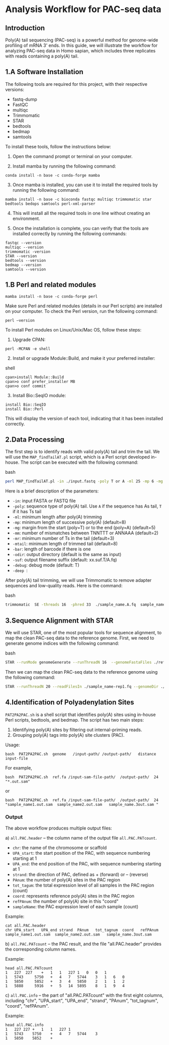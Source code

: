 Analysis Workflow for PAC-seq data
===================================

Introduction
------------

Poly(A) tail sequencing (PAC-seq) is a powerful method for genome-wide profiling of mRNA 3' ends. In this guide, we will illustrate the workflow for analyzing PAC-seq data in Homo sapian, which includes three replicates with reads containing a poly(A) tail.

1.A Software Installation
-------------------------

The following tools are required for this project, with their respective versions:

*   fastq-dump
*   FastQC
*   multiqc
*   Trimmomatic
*   STAR
*   bedtools
*   bedmap
*   samtools

To install these tools, follow the instructions below:

1.  Open the command prompt or terminal on your computer.
    
2.  Install mamba by running the following command:
    
```
conda install -n base -c conda-forge mamba
```

3.  Once mamba is installed, you can use it to install the required tools by running the following command:
```
mamba install -n base -c bioconda fastqc multiqc trimmomatic star bedtools bedops samtools perl-xml-parser
```

4.  This will install all the required tools in one line without creating an environment.
    
5.  Once the installation is complete, you can verify that the tools are installed correctly by running the following commands:
    
```
fastqc --version
multiqc --version
trimmomatic -version
STAR --version
bedtools --version
bedmap --version
samtools --version
```
1.B Perl and related modules
-------------------------

```
mamba install -n base -c conda-forge perl
```
Make sure Perl and related modules (details in our Perl scripts) are installed on your computer. To check the Perl version, run the following command:

`perl –version`

To install Perl modules on Linux/Unix/Mac OS, follow these steps:

1.  Upgrade CPAN:

`perl -MCPAN -e shell`

2.  Install or upgrade Module::Build, and make it your preferred installer:

shell

```shell
cpan>install Module::Build
cpan>o conf prefer_installer MB
cpan>o conf commit
```

3.  Install Bio::SeqIO module:

```
install Bio::SeqIO
install Bio::Perl
```

This will display the version of each tool, indicating that it has been installed correctly.

2.Data Processing
---------------

The first step is to identify reads with valid poly(A) tail and trim the tail. We will use the `MAP_findTailAT.pl` script, which is a Perl script developed in-house. The script can be executed with the following command:

bash

```Bash
perl MAP_findTailAT.pl -in ./input.fastq -poly T or A -ml 25 -mp 6 -mg 5 -mm 2 -mr 2  -mtail 6 -debug F -bar 8 -odir "/output-path/" -suf "sample_name"
```

Here is a brief description of the parameters:

*   `-in`: input FASTA or FASTQ file
*   `-poly`: sequence type of poly(A) tail. Use `A` if the sequence has As tail, `T` if it has Ts tail
*   `-ml`: minimum length after poly(A) trimming
*   `-mp`: minimum length of successive poly(A) (default=8)
*   `-mg`: margin from the start (poly=T) or to the end (poly=A) (default=5)
*   `-mm`: number of mismatches between TNNTTT or ANNAAA (default=2)
*   `-mr`: minimum number of Ts in the tail (default=3)
*   `-mtail`: minimum length of trimmed tail (default=8)
*   `-bar`: length of barcode if there is one
*   `-odir`: output directory (default is the same as input)
*   `-suf`: output filename suffix (default: xx.suf.T/A.fq)
*   `-debug`: debug mode (default: T)
*   `-deep `: 

After poly(A) tail trimming, we will use Trimmomatic to remove adapter sequences and low-quality reads. Here is the command:

bash

```bash
trimmomatic  SE -threads 16  -phred 33  ./sample_name.A.fq  sample_name.fq /path/ILLUMINACLIP:TruSeq3-SE:2:30:10 LEADING:3 TRAILING:3 SLIDINGWINDOW:4:10 MINLEN:25
```

3.Sequence Alignment with STAR
----------------------------

We will use STAR, one of the most popular tools for sequence alignment, to map the clean PAC-seq data to the reference genome. First, we need to generate genome indices with the following command:

bash

```bash
STAR --runMode genomeGenerate --runThreadN 16  --genomeFastaFiles ./ref.fa --sjdbGTFfile ./ref_annotation.gff3 --sjdbGTFtagExonParentTranscript Parent --genomeDir ./index
```

Then we can map the clean PAC-seq data to the reference genome using the following command:

```bash
STAR --runThreadN 20 --readFilesIn ./sample_name-rep1.fq --genomeDir ./index --outFileNamePrefix   ./sample_name-rep1 --outMultimapperOrder Random --outFilterMultimapNmax 1
```

4.Identification of Polyadenylation Sites
---------------------------------------

`PAT2PA2PAC.sh` is a shell script that identifies poly(A) sites using in-house Perl scripts, bedtools, and bedmap. The script has two main steps:

1.  Identifying poly(A) sites by filtering out internal-priming reads.
2.  Grouping poly(A) tags into poly(A) site clusters (PAC).

Usage:



```
bash  PAT2PA2PAC.sh  genome   /input-path/ /output-path/   distance  input-file
```

For example,



```
bash  PAT2PA2PAC.sh  ref.fa /input-sam-file-path/  /output-path/  24  "*.out.sam"
```

or



```
bash  PAT2PA2PAC.sh  ref.fa /input-sam-file-path/  /output-path/  24  "sample_name1.out.sam  sample_name2.out.sam   sample_name.3out.sam "
```

### Output

The above workflow produces multiple output files:

a) `all.PAC.header` – the column name of the output file `all.PAC.PATcount`.

*   `chr`: the name of the chromosome or scaffold
*   `UPA_start`: the start position of the PAC, with sequence numbering starting at 1
*   `UPA_end`: the end position of the PAC, with sequence numbering starting at 1
*   `strand`: the direction of PAC, defined as + (forward) or – (reverse)
*   `PAnum`: the number of poly(A) sites in the PAC region
*   `tot_tagum`: the total expression level of all samples in the PAC region (count)
*   `coord`: represents reference poly(A) sites in the PAC region
*   `refPAnum`: the number of poly(A) site in this "coord"
*   `sampleName`: the PAC expression level of each sample (count)

Example:

```
cat all.PAC.header
chr	UPA_start	UPA_end	strand	PAnum	tot_tagnum	coord	refPAnum sample_name1.out.sam  sample_name2.out.sam   sample_name.3out.sam 
```

b) `all.PAC.PATcount` – the PAC result, and the file "all.PAC.header" provides the corresponding column names.

Example:



```
head all.PAC.PATcount
1	227	 227	+	1	1	227	1	0	0	1
1	5743	 5750	+	4	7	5744	3	1	6	0
1	5850	 5852	+	3	4	5850	2	1	1	2
1	5888	 5916	+	5	14	5895	8	1	9	4
```

c) `all.PAC.info` – the part of "all.PAC.PATcount" with the first eight columns, including "chr", "UPA\_start", "UPA\_end", "strand", "PAnum", "tot\_tagnum", "coord", "refPAnum".

Example:

```
head all.PAC.info
1	227	227	+	1	1	227	1
1	5743	5750	+	4	7	5744	3
1	5850	5852	+
```
 
 
